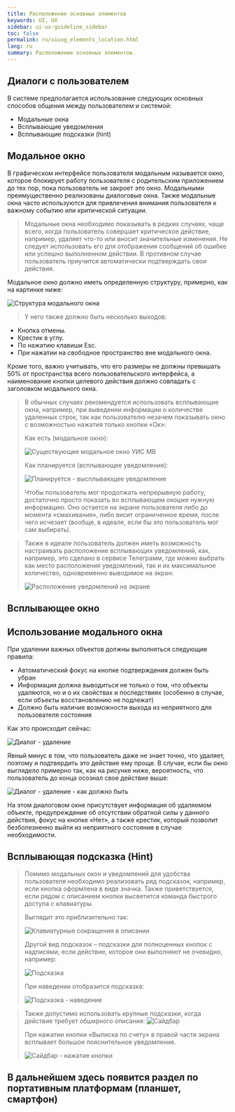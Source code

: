 ```yaml
---
title: Расположение основных элементов
keywords: UI, UX
sidebar: ui-ux-guideline_sidebar
toc: false
permalink: ru/uiuxg_elements_location.html
lang: ru
summary: Расположение основных элементов.
---
```


## Диалоги с пользователем

В системе предполагается использование следующих основных способов общения между пользователем и системой:

* Модальные окна
* Всплывающие уведомления
* Всплывающие подсказки (hint)

## Модальное окно

В графическом интерфейсе пользователя модальным называется окно, которое блокирует работу пользователя с родительским приложением до тех пор, пока пользователь не закроет это окно. Модальными преимущественно реализованы диалоговые окна. Также модальные окна часто используются для привлечения внимания пользователя к важному событию или критической ситуации.

[Перенести]: # (Перенести данный абзац вниз к блоку применение)
> Модальные окна необходимо показывать в редких случаях, чаще всего, когда пользователь совершает критическое действие, например, удаляет что-то или вносит значительные изменения. Не следует использовать его для отображения сообщений об ошибке или успешно выполненном действии. В противном случае пользователь приучится автоматически подтверждать свои действия.

Модальное окно должно иметь определенную структуру, примерно, как на картинке ниже:

![Структура модального окна](../../../images/pages/guides/ui-ux-guideline/uiuxg_dialog_with_a_user/1.png)

[Изменить]: # (Как минимум два варианта выходов)
> У него также должно быть несколько выходов:

* Кнопка отмены.
* Крестик в углу.
* По нажатию клавиши Esc.
* При нажатии на свободное пространство вне модального окна.

Кроме того, важно учитывать, что его размеры не должны превышать 50% от пространства всего пользовательского интерфейса, а наименование кнопки целевого действия должно совпадать с заголовком модального окна.

[Перенести]: # (Перенести данный абзац вниз к блоку применение)
> В обычных случаях рекомендуется использовать всплывающие окна, например, при выведении информации о количестве удаленных строк, так как пользователю незачем показывать окно с возможностью нажатия только кнопки «Ок»:
> 
> Как есть (модальное окно):
> 
> ![Существующее модальное окно УИС МВ](../../../images/pages/guides/ui-ux-guideline/uiuxg_dialog_with_a_user/2.png)
> 
> Как планируется (всплывающее уведомление):
> 
> ![Планируется - высплывающее уведомление](../../../images/pages/guides/ui-ux-guideline/uiuxg_dialog_with_a_user/3.png)
> 
> Чтобы пользователь мог продолжать непрерывную работу, достаточно просто показать во всплывающем окошке нужную информацию. Оно остается на экране пользователя либо до момента «смахивания», либо висит ограниченное время, после чего исчезает (вообще, в идеале, если бы это пользователь мог сам выбирать).

[Удалить]: # (Убрать данный абзац, который вносит какие то непонятки, а должно иметь руководственный характер написания)
> Также в идеале пользователь должен иметь возможность настраивать расположение всплывающих уведомлений, как, например, это сделано в сервисе Телеграмм, где можно выбрать как место расположения уведомлений, так и их максимальное количество, одновременно выводимое на экран:
> 
> ![Расположение уведомлений на экране](../../../images/pages/guides/ui-ux-guideline/uiuxg_dialog_with_a_user/4.png)

## Всплывающее окно
[Добавить]: # (Добавить описание всплывающего окна, что это и как с ним работать)

[Измененить]: # (Изменить заголовок "Использование модального окна" на Применение)
## Использование модального окна

При удалении важных объектов должны выполняться следующие правила:

* Автоматический фокус на кнопке подтверждения должен быть убран
* Информация должна выводиться не только о том, что объекты удаляются, но и о их свойствах и последствиях (особенно в случае, если объекты восстановлению не подлежат)
* Должно быть наличие возможности выхода из неприятного для пользователя состояния

Как это происходит сейчас:

![Диалог - удаление](../../../images/pages/guides/ui-ux-guideline/uiuxg_dialog_with_a_user/5.png)

Явный минус в том, что пользователь даже не знает точно, что удаляет, поэтому и подтвердить это действие ему проще. В случае, если бы окно выглядело примерно так, как на рисунке ниже, вероятность, что пользователь до конца осознал свое действие выше:

![Диалог - удаление - как должно быть](../../../images/pages/guides/ui-ux-guideline/uiuxg_dialog_with_a_user/6.png)

На этом диалоговом окне присутствует информация об удаляемом объекте, предупреждение об отсутствии обратной силы у данного действия, фокус на кнопке «Нет», а также крестик, который позволит безболезненно выйти из неприятного состояния в случае необходимости.

[Добавить]: # (Добавить заголовок для хинтов и перенести их выше до применения)
## Всплывающая подсказка (Hint)
> Помимо модальных окон и уведомлений для удобства пользователя необходимо реализовать ряд подсказок, например, если кнопка оформлена в виде значка. Также приветствуется, если рядом с описанием кнопки высветится команда быстрого доступа с клавиатуры.
> 
> Выглядит это приблизительно так:
> 
> ![Клавиатурные сокращения в описании](../../../images/pages/guides/ui-ux-guideline/uiuxg_dialog_with_a_user/7.png)
> 
> Другой вид подсказок – подсказки для полноценных кнопок с надписями, если действие, которое они выполняют не очевидно, например:
> 
> ![Подсказка](../../../images/pages/guides/ui-ux-guideline/uiuxg_dialog_with_a_user/8.png)
> 
> При наведении отобразится подсказка:
> 
> ![Подсказка - наведение](../../../images/pages/guides/ui-ux-guideline/uiuxg_dialog_with_a_user/9.png)

[Перенести]: # (Перенести данный текст в статью про формы редактирования)
> Также допустимо использовать крупные подсказки, когда действие требует обширного описания:
> ![Сайдбар](../../../images/pages/guides/ui-ux-guideline/uiuxg_dialog_with_a_user/10.png)
> 
> При нажатии кнопки «Выписка по счету» в правой части экрана всплывает большое пояснительное уведомление.
>  
> ![Сайдбар - нажатие кнопки](../../../images/pages/guides/ui-ux-guideline/uiuxg_dialog_with_a_user/11.png)

[Дописать]: # (Дописать про планшет и телефон)
## В дальнейшем здесь появится раздел по портативным платформам (планшет, смартфон)
